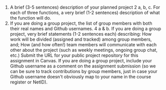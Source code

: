 

1. A brief (3-5 sentences) description of your planned project
2 a, b, c. For each of three functions, a very brief (1-2 sentences) description of what the function will do.
3. If you are doing a group project, the list of group members with both their real names and Github usernames.
4 a & b. If you are doing a group project, very brief statements (1-2 sentences each) describing:
How work will be divided (assigned and tracked) among group members, and;
How (and how often!) team members will communicate with each other about the project (such as weekly meetings, ongoing group chat, etc.)
Submit the URL for your public project repository for this assignment in Canvas. If you are doing a group project, include your Github username as a comment on the assignment submission (so we can be sure to track contributions by group members, just in case your Github username doesn't obviously map to your name in the course register or NetID).

